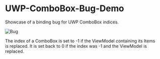 # UWP-ComboBox-Bug-Demo
Showcase of a binding bug for UWP ComboBox indices.

![Bug](https://user-images.githubusercontent.com/19623152/203261657-c63a7de7-8952-49b1-bd76-2f3361f763c7.gif)

The index of a ComboBox is set to -1 if the ViewModel containing its Items is replaced. It is set back to 0 if the index was -1 and the ViewModel is replaced.
